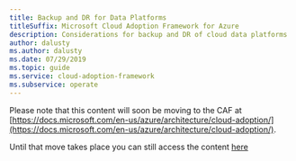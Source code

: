 ```yaml
---
title: Backup and DR for Data Platforms
titleSuffix: Microsoft Cloud Adoption Framework for Azure
description: Considerations for backup and DR of cloud data platforms
author: dalusty
ms.author: dalusty
ms.date: 07/29/2019
ms.topic: guide
ms.service: cloud-adoption-framework
ms.subservice: operate
---
```


Please note that this content will soon be moving to the CAF at [https://docs.microsoft.com/en-us/azure/architecture/cloud-adoption/](https://docs.microsoft.com/en-us/azure/architecture/cloud-adoption/).

Until that move takes place you can still access the content [here](introduction.md)